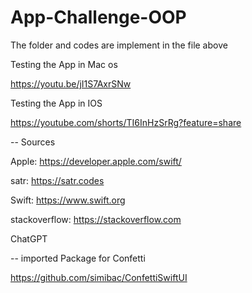 # App-Challenge-OOP
The folder and codes are implement in the file above

Testing the App in Mac os

https://youtu.be/jI1S7AxrSNw

Testing the App in IOS

https://youtube.com/shorts/TI6InHzSrRg?feature=share

--
Sources

Apple: https://developer.apple.com/swift/

satr: https://satr.codes

Swift: https://www.swift.org

stackoverflow: https://stackoverflow.com

ChatGPT

--
imported Package for Confetti

https://github.com/simibac/ConfettiSwiftUI

